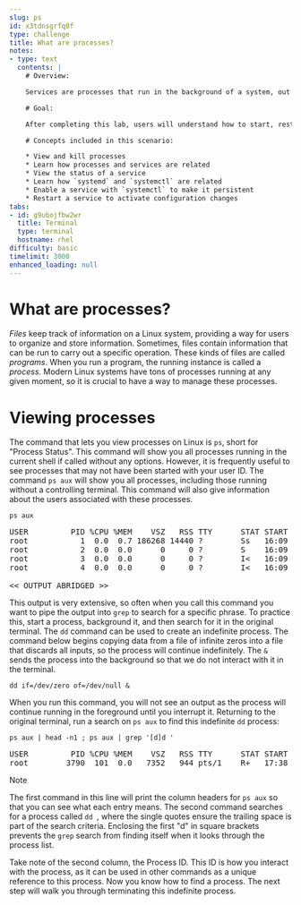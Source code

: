 ```yaml
---
slug: ps
id: x3tdnsgrfq0f
type: challenge
title: What are processes?
notes:
- type: text
  contents: |
    # Overview:

    Services are processes that run in the background of a system, out of the user’s view. They typically lack an interface and therefore have to be interacted with using commands. Services streamline the user experience by taking care of operations automatically and in a way that does not distract the user. There is actually a service that manages the starting and stopping of other services, `systemd`. This lab provides the basics of starting and stopping services using `systemctl`, which is the command that allows users to interact with the `systemd` service.

    # Goal:

    After completing this lab, users will understand how to start, restart, and stop a service. You will also learn how to make a service start every time the system starts.

    # Concepts included in this scenario:

    * View and kill processes
    * Learn how processes and services are related
    * View the status of a service
    * Learn how `systemd` and `systemctl` are related
    * Enable a service with `systemctl` to make it persistent
    * Restart a service to activate configuration changes
tabs:
- id: g9ubojfbw2wr
  title: Terminal
  type: terminal
  hostname: rhel
difficulty: basic
timelimit: 3000
enhanced_loading: null
---
```

What are processes?
===

_Files_ keep track of information on a Linux system, providing a way for users to organize and store information. Sometimes, files contain information that can be run to carry out a specific operation. These kinds of files are called _programs_. When you run a program, the running instance is called a _process_. Modern Linux systems have tons of processes running at any given moment, so it is crucial to have a way to manage these processes.

Viewing processes
===

The command that lets you view processes on Linux is `ps`, short for "Process Status". This command will show you all processes running in the current shell if called without any options. However, it is frequently useful to see processes that may not have been started with your user ID. The command `ps aux` will show you all processes, including those running without a controlling terminal. This command will also give information about the users associated with these processes.

```bash,run
ps aux
```

<pre class=file>
USER         PID %CPU %MEM    VSZ   RSS TTY      STAT START   TIME COMMAND
root           1  0.0  0.7 186268 14440 ?        Ss   16:09   0:03 /usr/lib/systemd/systemd --switched-root --system --deserialize 17
root           2  0.0  0.0      0     0 ?        S    16:09   0:00 [kthreadd]
root           3  0.0  0.0      0     0 ?        I<   16:09   0:00 [rcu_gp]
root           4  0.0  0.0      0     0 ?        I<   16:09   0:00 [rcu_par_gp]

<< OUTPUT ABRIDGED >>
</pre>

This output is very extensive, so often when you call this command you want to pipe the output into `grep` to search for a specific phrase. To practice this, start a process, background it, and then search for it in the original terminal. The `dd` command can be used to create an indefinite process. The command below begins copying data from a file of infinite zeros into a file that discards all inputs, so the process will continue indefinitely. The `&` sends the process into the background so that we do not interact with it in the terminal.

```bash,run
dd if=/dev/zero of=/dev/null &
```

When you run this command, you will not see an output as the process will continue running in the foreground until you interrupt it. Returning to the original terminal, run a search on `ps aux` to find this indefinite `dd` process:

```bash,run
ps aux | head -n1 ; ps aux | grep '[d]d '
```

<pre class=file>
USER         PID %CPU %MEM    VSZ   RSS TTY      STAT START   TIME COMMAND
root        3790  101  0.0   7352   944 pts/1    R+   17:38   0:01 dd if=/dev/zero of=/dev/null
</pre>

> [!NOTE]
> The first command in this line will print the column headers for `ps aux` so that you can see what each entry means. The second command searches for a process called `dd `, where the single quotes ensure the trailing space is part of the search criteria. Enclosing the first "d" in square brackets prevents the `grep` search from finding itself when it looks through the process list.

Take note of the second column, the Process ID. This ID is how you interact with the process, as it can be used in other commands as a unique reference to this process. Now you know how to find a process. The next step will walk you through terminating this indefinite process.
